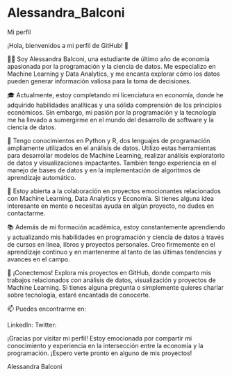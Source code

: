 # Alessandra_Balconi
Mi perfil 

¡Hola, bienvenidos a mi perfil de GitHub! 👋

👩‍💻 Soy Alessandra Balconi, una estudiante de último año de economía apasionada por la programación y la ciencia de datos. Me especializo en Machine Learning y Data Analytics, y me encanta explorar cómo los datos pueden generar información valiosa para la toma de decisiones.

🎓 Actualmente, estoy completando mi licenciatura en economía, donde he adquirido habilidades analíticas y una sólida comprensión de los principios económicos. Sin embargo, mi pasión por la programación y la tecnología me ha llevado a sumergirme en el mundo del desarrollo de software y la ciencia de datos.

🐍 Tengo conocimientos en Python y R, dos lenguajes de programación ampliamente utilizados en el análisis de datos. Utilizo estas herramientas para desarrollar modelos de Machine Learning, realizar análisis exploratorio de datos y visualizaciones impactantes. También tengo experiencia en el manejo de bases de datos y en la implementación de algoritmos de aprendizaje automático.

🤝 Estoy abierta a la colaboración en proyectos emocionantes relacionados con Machine Learning, Data Analytics y Economía. Si tienes alguna idea interesante en mente o necesitas ayuda en algún proyecto, no dudes en contactarme.

📚 Además de mi formación académica, estoy constantemente aprendiendo y actualizando mis habilidades en programación y ciencia de datos a través de cursos en línea, libros y proyectos personales. Creo firmemente en el aprendizaje continuo y en mantenerme al tanto de las últimas tendencias y avances en el campo.

🌟 ¡Conectemos! Explora mis proyectos en GitHub, donde comparto mis trabajos relacionados con análisis de datos, visualización y proyectos de Machine Learning. Si tienes alguna pregunta o simplemente quieres charlar sobre tecnología, estaré encantada de conocerte.

📫 Puedes encontrarme en:

LinkedIn:
Twitter:

¡Gracias por visitar mi perfil! Estoy emocionada por compartir mi conocimiento y experiencia en la intersección entre la economía y la programación. ¡Espero verte pronto en alguno de mis proyectos!

Alessandra Balconi
